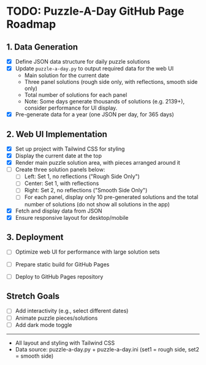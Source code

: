 # TODO: Puzzle-A-Day GitHub Page Roadmap

## 1. Data Generation
- [x] Define JSON data structure for daily puzzle solutions
- [x] Update `puzzle-a-day.py` to output required data for the web UI
    - Main solution for the current date
    - Three panel solutions (rough side only, with reflections, smooth side only)
    - Total number of solutions for each panel
    - Note: Some days generate thousands of solutions (e.g. 2139+), consider performance for UI display.
- [x] Pre-generate data for a year (one JSON per day, for 365 days)

## 2. Web UI Implementation
- [x] Set up project with Tailwind CSS for styling
- [x] Display the current date at the top
- [x] Render main puzzle solution area, with pieces arranged around it
- [ ] Create three solution panels below:
    - [ ] Left: Set 1, no reflections ("Rough Side Only")
    - [ ] Center: Set 1, with reflections
    - [ ] Right: Set 2, no reflections ("Smooth Side Only")
    - [ ] For each panel, display only 10 pre-generated solutions and the total number of solutions (do not show all solutions in the app)
- [x] Fetch and display data from JSON
- [x] Ensure responsive layout for desktop/mobile

## 3. Deployment

- [ ] Optimize web UI for performance with large solution sets

- [ ] Prepare static build for GitHub Pages
- [ ] Deploy to GitHub Pages repository

## Stretch Goals
- [ ] Add interactivity (e.g., select different dates)
- [ ] Animate puzzle pieces/solutions
- [ ] Add dark mode toggle

---
- All layout and styling with Tailwind CSS
- Data source: puzzle-a-day.py + puzzle-a-day.ini (set1 = rough side, set2 = smooth side)
